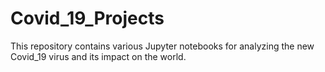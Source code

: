 # Covid_19_Projects

This repository contains various Jupyter notebooks for analyzing the new Covid_19 virus and its impact on the world.
